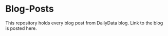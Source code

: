 # Blog-Posts
This repository holds every blog post from DailyData blog. Link to the blog is posted here.
